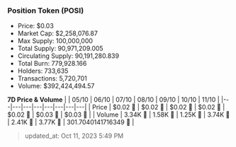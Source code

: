 
  ### Position Token (POSI)
  - Price: $0.03
  - Market Cap: $2,258,076.87
  - Max Supply: 100,000,000
  - Total Supply: 90,971,209.005
  - Circulating Supply: 90,191,280.839
  - Total Burn: 779,928.166
  - Holders: 733,635
  - Transactions: 5,720,701
  - Volume: $392,424,494.57

  **7D Price & Volume**
  | | 05&#x2F;10 | 06&#x2F;10 | 07&#x2F;10 | 08&#x2F;10 | 09&#x2F;10 | 10&#x2F;10 | 11&#x2F;10 |
  |---|---|---|---|---|---|---|---|
  | Price | $0.02 🔻 | $0.02 🚀 | $0.02 🔻 | $0.02 🚀 | $0.02 🔻 | $0.03 🚀 | $0.03 🚀 |
  | Volume | 3.34K 🚀 | 1.58K 🔻 | 1.25K 🔻 | 3.74K 🚀 | 2.41K 🔻 | 3.77K 🚀 | 301.7040141716349 🔻 |

  > updated_at: Oct 11, 2023 5:49 PM

